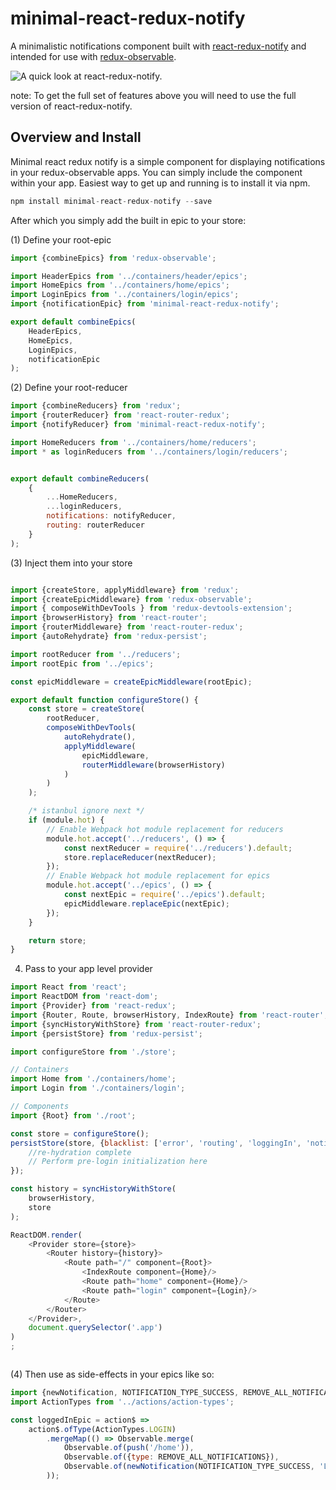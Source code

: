 # minimal-react-redux-notify
A minimalistic notifications component built with [react-redux-notify](https://github.com/deep-c/react-redux-notify) and intended for use with [redux-observable](https://github.com/redux-observable/redux-observable).

![A quick look at react-redux-notify.](http://i.giphy.com/l0HlQkInwts6lR1zq.gif)

note: To get the full set of features above you will need to use the full version of react-redux-notify.

## Overview and Install
Minimal react redux notify is a simple component for displaying notifications in your redux-observable apps. You can simply include the component within your app. Easiest way to get up and running is to install it via npm.

```javascript
npm install minimal-react-redux-notify --save
```

After which you simply add the built in epic to your store:

(1) Define your root-epic
```javascript
import {combineEpics} from 'redux-observable';

import HeaderEpics from '../containers/header/epics';
import HomeEpics from '../containers/home/epics';
import LoginEpics from '../containers/login/epics';
import {notificationEpic} from 'minimal-react-redux-notify';

export default combineEpics(
    HeaderEpics,
    HomeEpics,
    LoginEpics,
    notificationEpic
);
```

(2) Define your root-reducer
```javascript
import {combineReducers} from 'redux';
import {routerReducer} from 'react-router-redux';
import {notifyReducer} from 'minimal-react-redux-notify';

import HomeReducers from '../containers/home/reducers';
import * as loginReducers from '../containers/login/reducers';


export default combineReducers(
    {
        ...HomeReducers,
        ...loginReducers,
        notifications: notifyReducer,
        routing: routerReducer
    }
);

```

(3) Inject them into your store
```javascript

import {createStore, applyMiddleware} from 'redux';
import {createEpicMiddleware} from 'redux-observable';
import { composeWithDevTools } from 'redux-devtools-extension';
import {browserHistory} from 'react-router';
import {routerMiddleware} from 'react-router-redux';
import {autoRehydrate} from 'redux-persist';

import rootReducer from '../reducers';
import rootEpic from '../epics';

const epicMiddleware = createEpicMiddleware(rootEpic);

export default function configureStore() {
    const store = createStore(
        rootReducer,
        composeWithDevTools(
            autoRehydrate(),
            applyMiddleware(
                epicMiddleware,
                routerMiddleware(browserHistory)
            )
        )
    );

    /* istanbul ignore next */
    if (module.hot) {
        // Enable Webpack hot module replacement for reducers
        module.hot.accept('../reducers', () => {
            const nextReducer = require('../reducers').default;
            store.replaceReducer(nextReducer);
        });
        // Enable Webpack hot module replacement for epics
        module.hot.accept('../epics', () => {
            const nextEpic = require('../epics').default;
            epicMiddleware.replaceEpic(nextEpic);
        });
    }

    return store;
}

```

4) Pass to your app level provider
```javascript
import React from 'react';
import ReactDOM from 'react-dom';
import {Provider} from 'react-redux';
import {Router, Route, browserHistory, IndexRoute} from 'react-router';
import {syncHistoryWithStore} from 'react-router-redux';
import {persistStore} from 'redux-persist';

import configureStore from './store';

// Containers
import Home from './containers/home';
import Login from './containers/login';

// Components
import {Root} from './root';

const store = configureStore();
persistStore(store, {blacklist: ['error', 'routing', 'loggingIn', 'notifications']}, () => {
    //re-hydration complete
    // Perform pre-login initialization here
});

const history = syncHistoryWithStore(
    browserHistory,
    store
);

ReactDOM.render(
    <Provider store={store}>
        <Router history={history}>
            <Route path="/" component={Root}>
                <IndexRoute component={Home}/>
                <Route path="home" component={Home}/>
                <Route path="login" component={Login}/>
            </Route>
        </Router>
    </Provider>,
    document.querySelector('.app')
)
;



```

(4) Then use as side-effects in your epics like so:

```javascript
import {newNotification, NOTIFICATION_TYPE_SUCCESS, REMOVE_ALL_NOTIFICATIONS} from 'minimal-react-redux-notify';
import ActionTypes from '../actions/action-types';

const loggedInEpic = action$ =>
    action$.ofType(ActionTypes.LOGIN)
        .mergeMap(() => Observable.merge(
            Observable.of(push('/home')),
            Observable.of({type: REMOVE_ALL_NOTIFICATIONS}),
            Observable.of(newNotification(NOTIFICATION_TYPE_SUCCESS, 'Login successful!'))
        ));

```


